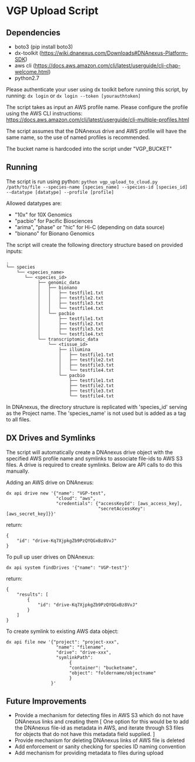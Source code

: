 # VGP Upload Script

## Dependencies

* boto3 (pip install boto3)
* dx-toolkit (https://wiki.dnanexus.com/Downloads#DNAnexus-Platform-SDK)
* aws cli (https://docs.aws.amazon.com/cli/latest/userguide/cli-chap-welcome.html)
* python2.7

Please authenticate your user using dx toolkit before running this script, by running:
`dx login` or `dx login --token [yourauthtoken]`

The script takes as input an AWS profile name. Please configure the profile using the AWS CLI instructions: https://docs.aws.amazon.com/cli/latest/userguide/cli-multiple-profiles.html

The script assumes that the DNAnexus drive and AWS profile will have the same name, so the use of named profiles is recommended.

The bucket name is hardcoded into the script under "VGP_BUCKET"

## Running

The script is run using python:
`python vgp_upload_to_cloud.py /path/to/file --species-name [species_name] --species-id [species_id] --datatype [datatype] --profile [profile]`

Allowed datatypes are:
* "10x" for 10X Genomics
* "pacbio" for Pacific Biosciences
* "arima", "phase" or "hic" for Hi-C (depending on data source)
* "bionano" for Bionano Genomics

The script will create the following directory structure based on provided inputs:
```
.
└── species
    └── <species_name>
       └── <species_id>
            ├── genomic_data
            │   ├── bionano
            │   │   ├── testfile1.txt
            │   │   ├── testfile2.txt
            │   │   ├── testfile3.txt
            │   │   └── testfile4.txt
            │   └── pacbio
            │       ├── testfile1.txt
            │       ├── testfile2.txt
            │       ├── testfile3.txt
            │       └── testfile4.txt
            └── transcriptomic_data
                └── <tissue_id>
                    ├── illumina
                    │   ├── testfile1.txt
                    │   ├── testfile2.txt
                    │   ├── testfile3.txt
                    │   └── testfile4.txt
                    └── pacbio
                        ├── testfile1.txt
                        ├── testfile2.txt
                        ├── testfile3.txt
                        └── testfile4.txt
```

In DNAnexus, the directory structure is replicated with 'species_id' serving as the Project name. The 'species_name' is not used but is added as a tag to all files.

## DX Drives and Symlinks

The script will automatically create a DNAnexus drive object with the specified AWS profile name and symlinks to associate file-ids to AWS S3 files. A drive is required to create symlinks. Below are API calls to do this manually.

Adding an AWS drive on DNAnexus:
```
dx api drive new '{"name": "VGP-test",
                   "cloud": "aws", 
                   "credentials": {"accessKeyId": [aws_access_key],  
                                   "secretAccessKey": [aws_secret_key]}}'
```

return:
```
{
    "id": "drive-Kq7XjpkgZb9PzQYQGxBz8VvJ"
}
```

To pull up user drives on DNAnexus:
```
dx api system findDrives '{"name": "VGP-test"}'
```
return:
```
{
    "results": [
        {
            "id": "drive-Kq7XjpkgZb9PzQYQGxBz8VvJ"
        }
    ]
}
```

To create symlink to existing AWS data object:
```
dx api file new '{"project": "project-xxx", 
                   "name": "filename",
                   "drive": "drive-xxx",
                   "symlinkPath": 
                   		{
                     	"container": "bucketname", 
                     	"object": "foldername/objectname" 
                   		}
                 }'
```
## Future Improvements
* Provide a mechanism for detecting files in AWS S3 which do not have DNAnexus links and creating them [ One option for this would be to add the DNAnexus file-id as metadata in AWS, and iterate through S3 files for objects that do not have this metadata field supplied. ]
* Provide mechanism for deleting DNAnexus links of AWS file is deleted
* Add enforcement or sanity checking for species ID naming convention
* Add mechanism for providing metadata to files during upload
